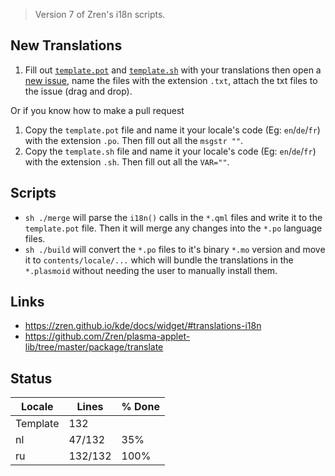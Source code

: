 > Version 7 of Zren's i18n scripts.

## New Translations

1. Fill out [`template.pot`](template.pot) and [`template.sh`](template.sh) with your translations then open a [new issue](https://github.com/exequtic/apdatifier/issues/new), name the files with the extension `.txt`, attach the txt files to the issue (drag and drop).

Or if you know how to make a pull request

1. Copy the `template.pot` file and name it your locale's code (Eg: `en`/`de`/`fr`) with the extension `.po`. Then fill out all the `msgstr ""`.
2. Copy the `template.sh` file and name it your locale's code (Eg: `en`/`de`/`fr`) with the extension `.sh`. Then fill out all the `VAR=""`.

## Scripts

* `sh ./merge` will parse the `i18n()` calls in the `*.qml` files and write it to the `template.pot` file. Then it will merge any changes into the `*.po` language files.
* `sh ./build` will convert the `*.po` files to it's binary `*.mo` version and move it to `contents/locale/...` which will bundle the translations in the `*.plasmoid` without needing the user to manually install them.

## Links

* https://zren.github.io/kde/docs/widget/#translations-i18n
* https://github.com/Zren/plasma-applet-lib/tree/master/package/translate

## Status
|  Locale  |  Lines  | % Done|
|----------|---------|-------|
| Template |     132 |       |
| nl       |  47/132 |   35% |
| ru       | 132/132 |  100% |

